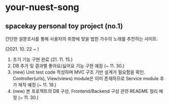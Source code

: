# your-nuest-song

## spacekay personal toy project (no.1)

간단한 설문조사를 통해 사용자의 취향에 맞을 법한 가수의 노래를 추천하는 사이트.

(2021. 10. 22 ~ )

1. 초기 기능 구현 완료 (21. 11. 15.)
2. DB 추가 및 결과별 좋아요/싫어요 기능 구현 예정 (~ 11. 30.)
3. (new) Unit test code 작성하며 MVC 구조 기반 설계가 필요함을 확인.
    Controller(urls), View(views) module은 이미 존재하므로 Service module 추가 제작 예정
   (~ 11. 19.)
4. (new) 본 프로젝트의 DB 구성, Frontend/Backend 구성 관련 README 정리 예정
   (~ 11. 30.)